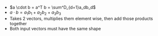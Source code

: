 - $a \cdot b = a^T b = \sum^D_{d=1}a_db_d$
- $a\cdot b = a_1b_1 + a_2b_2 + a_3b_3$
- Takes 2 vectors, multiplies them element wise, then add those products together
- Both input vectors must have the same shape